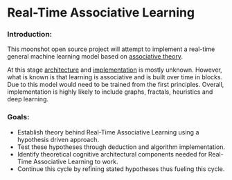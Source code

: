 # Real-Time Associative Learning

### Introduction: 
This moonshot open source project will attempt to implement a real-time general machine learning model based on [associative theory](/THEORY.md). 

At this stage [architecture](/ARCHITECTURE.md) and [implementation](/IMPLEMENTATION.md) is mostly unknown. However, what is known is that learning is associative and is built over time in blocks. Due to this model would need to be trained from the first principles. Overall, implementation is highly likely to include graphs, fractals, heuristics and deep learning. 

### Goals: 
* Establish theory behind Real-Time Associative Learning using a hypothesis driven approach. 
* Test these hypotheses through deduction and algorithm implementation. 
* Identify theoretical cognitive architectural components needed for Real-Time Associative Learning to work. 
* Continue this cycle by refining stated hypotheses thus fueling this cycle. 
